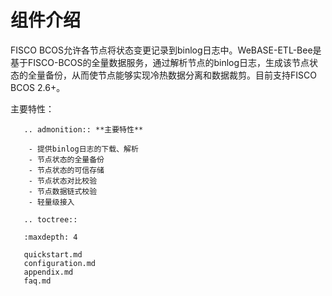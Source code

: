 # 组件介绍

FISCO BCOS允许各节点将状态变更记录到binlog日志中。WeBASE-ETL-Bee是基于FISCO-BCOS的全量数据服务，通过解析节点的binlog日志，生成该节点状态的全量备份，从而使节点能够实现冷热数据分离和数据裁剪。目前支持FISCO BCOS 2.6+。

主要特性：

```eval_rst
   .. admonition:: **主要特性**

    - 提供binlog日志的下载、解析
    - 节点状态的全量备份
    - 节点状态的可信存储
    - 节点状态对比校验
    - 节点数据链式校验
    - 轻量级接入
```
```eval_rst
   .. toctree::
   
   :maxdepth: 4

   quickstart.md
   configuration.md
   appendix.md
   faq.md
```

